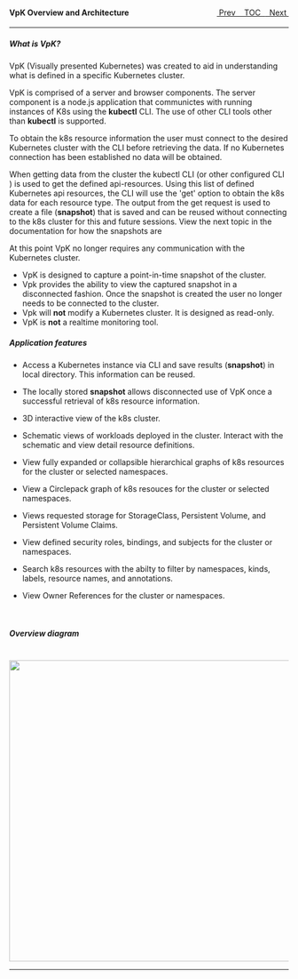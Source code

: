 <topicKey overview/>
<topicBack id="topicNext" link="snapshot"/>
<topicNext id="topicBack" link="generalusage"/>

<a style="float: right;" href="javascript:docNextTopic()">&nbsp;&nbsp;Next&nbsp;<i class="fas fa-lg fa-arrow-right"></i></a>
<a style="float: right;" href="javascript:docNextTopic('toc')">&nbsp;&nbsp;TOC&nbsp;&nbsp;</a>
<a style="float: right;" href="javascript:docPrevTopic()"><i class="fas fa-lg fa-arrow-left"></i>&nbsp;Prev&nbsp;&nbsp;</a>

#### VpK Overview and Architecture


<!-- Overview video of VpK.   -->

<!-- <div style="margin-left: 150px;">
    <iframe width="700" height="390" src="https://www.youtube.com/embed/xYWIyCwp99Y">
    </iframe>
</div> -->

---
##### What is VpK? 

VpK (Visually presented Kubernetes) was created to aid in understanding what is defined in a specific Kubernetes cluster.   

VpK is comprised of a server and browser components.  The server component is a node.js application that communictes with running instances of K8s using the __kubectl__ CLI.  The use of other CLI tools other than __kubectl__ is supported.  

To obtain the k8s resource information the user must connect to the desired Kubernetes cluster with the CLI before retrieving the data.  If no Kubernetes connection has been established no data will be obtained.

When getting data from the cluster the kubectl CLI (or other configured CLI ) is used to get the defined api-resources.  Using this list of defined Kubernetes api resources, the CLI will use the 'get' option to obtain the k8s data for each resource type. The output from the get request is used to create a file (__snapshot__) that is saved and can be reused without connecting to the k8s cluster for this and future sessions.  View the next topic in the documentation for how the snapshots are 

At this point VpK no longer requires any communication with the Kubernetes cluster. 

- VpK is designed to capture a point-in-time snapshot of the cluster.
- Vpk provides the ability to view the captured snapshot in a disconnected fashion.  Once the snapshot is created the user no longer needs to be connected to the cluster.
- Vpk will __not__ modify a Kubernetes cluster.  It is designed as read-only.
- VpK is __not__ a realtime monitoring tool.  


##### Application features

- Access a Kubernetes instance via CLI and save results (__snapshot__) in local directory. This information can be reused.

- The locally stored __snapshot__ allows disconnected use of VpK once a successful retrieval of k8s resource information.
 
- 3D interactive view of the k8s cluster.

- Schematic views of workloads deployed in the cluster.  Interact with the schematic and view detail resource definitions.

- View fully expanded or collapsible hierarchical graphs of k8s resources for the cluster or selected namespaces.  

- View a Circlepack graph of k8s resouces for the cluster or selected namespaces.

- Views requested storage for StorageClass, Persistent Volume, and Persistent Volume Claims.

- View defined security roles, bindings, and subjects for the cluster or namespaces.

- Search k8s resources with the abilty to filter by namespaces, kinds, labels, resource names, and annotations.

- View Owner References for the cluster or namespaces.
  
<br>

##### Overview diagram

<br>

<img style="float: center;" src="docs/docimages/architecture.png" width="1024" height="542">



---


